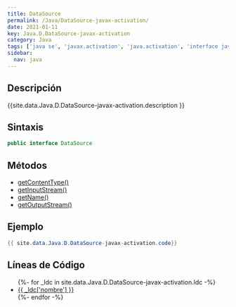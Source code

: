 ```yaml
---
title: DataSource
permalink: /Java/DataSource-javax-activation/
date: 2021-01-11
key: Java.D.DataSource-javax-activation
category: Java
tags: ['java se', 'javax.activation', 'java.activation', 'interface java', 'Java 1.6']
sidebar: 
  nav: java
---
```


## Descripción
{{site.data.Java.D.DataSource-javax-activation.description }}

## Sintaxis
~~~java
public interface DataSource
~~~

## Métodos
* [getContentType()](/Java/DataSource-javax-activation/getContentType/)
* [getInputStream()](/Java/DataSource-javax-activation/getInputStream/)
* [getName()](/Java/DataSource-javax-activation/getName/)
* [getOutputStream()](/Java/DataSource-javax-activation/getOutputStream/)

## Ejemplo
~~~java
{{ site.data.Java.D.DataSource-javax-activation.code}}
~~~

## Líneas de Código
<ul>
{%- for _ldc in site.data.Java.D.DataSource-javax-activation.ldc -%}
   <li>
       <a href="{{_ldc['url'] }}">{{ _ldc['nombre'] }}</a>
   </li>
{%- endfor -%}
</ul>
